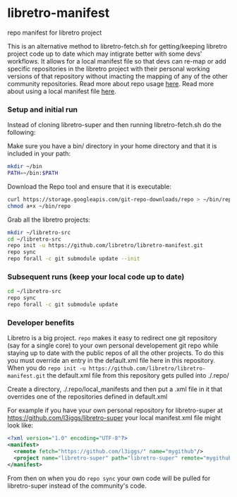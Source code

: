 libretro-manifest
=================

repo manifest for libretro project

This is an alternative method to libretro-fetch.sh for getting/keeping libretro project code up to date which may intigrate better with some devs' workflows. It allows for a local manifest file so that devs can re-map or add specific repositories in the libretro project with their personal working versions of that repository without imacting the mapping of any of the other community repositories. Read more about repo usage [here](http://source.android.com/source/using-repo.html). Read more about using a local manifest file [here](http://wiki.cyanogenmod.org/w/Doc%3a_Using_local_manifests#The_local_manifest).

### Setup and initial run
Instead of cloning libretro-super and then running libretro-fetch.sh do the following:

Make sure you have a bin/ directory in your home directory and that it is included in your path:
```bash
mkdir ~/bin
PATH=~/bin:$PATH
```
Download the Repo tool and ensure that it is executable:
```bash
curl https://storage.googleapis.com/git-repo-downloads/repo > ~/bin/repo
chmod a+x ~/bin/repo
```
Grab all the libretro projects:
```bash
mkdir ~/libretro-src
cd ~/libretro-src
repo init -u https://github.com/libretro/libretro-manifest.git
repo sync
repo forall -c git submodule update --init
```

### Subsequent runs (keep your local code up to date)
```bash
cd ~/libretro-src
repo sync
repo forall -c git submodule update
```
### Developer benefits
  Libretro is a big project. `repo` makes it easy to redirect one git repository (say for a single core) to your own personal developement git repo while staying up to date with the public repos of all the other projects. To do this you must override an entry in the default.xml file here in this repository. When you do `repo init -u https://github.com/libretro/libretro-manifest.git` the default.xml file from this repository gets pulled into ./.repo/  

Create a directory, ./.repo/local_manifests and then put a .xml file in it that overrides one of the repositories defined in default.xml  

For example if you have your own personal repository for libretro-super at https://github.com/l3iggs/libretro-super your local manifest.xml file might look like:
```xml
<?xml version="1.0" encoding="UTF-8"?>
<manifest>
  <remote fetch="https://github.com/l3iggs/" name="mygithub"/>
  <project name="libretro-super" path="libretro-super" remote="mygithub" />
</manifest>
```
From then on when you do `repo sync` your own code will be pulled for libretro-super instead of the community's code.
